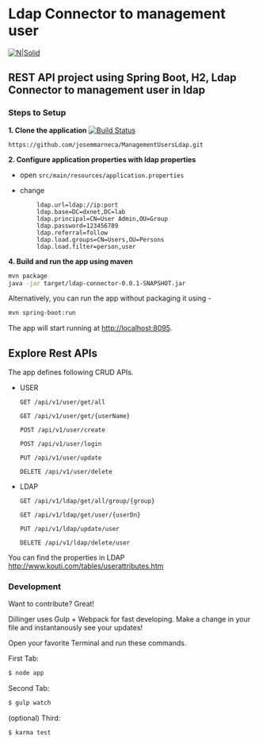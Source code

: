# Ldap Connector to management user
[![N|Solid](http://www.dxnet.io/dxnet-logo.png)](https://dxnet.io)

## REST API project using Spring Boot, H2, Ldap Connector to management user in ldap

###  Steps to Setup
**1. Clone the application**
[![Build Status](https://travis-ci.org/joemccann/dillinger.svg?branch=master)](https://github.com/josemmarneca/ManagementUsersLdap.git)
```
https://github.com/josemmarneca/ManagementUsersLdap.git
```
**2. Configure application properties with ldap properties**

+ open `src/main/resources/application.properties`

+ change 
```  
        ldap.url=ldap://ip:port
        ldap.base=DC=dxnet,DC=lab
        ldap.principal=CN=User Admin,OU=Group
        ldap.password=123456789
        ldap.referral=follow
        ldap.load.groups=CN=Users,OU=Persons
        ldap.load.filter=person,user
```

**4. Build and run the app using maven**

```bash
mvn package
java -jar target/ldap-connector-0.0.1-SNAPSHOT.jar
```

Alternatively, you can run the app without packaging it using -

```bash
mvn spring-boot:run
```

The app will start running at <http://localhost:8095>.
## Explore Rest APIs

The app defines following CRUD APIs. 
 + USER 
    ```
    GET /api/v1/user/get/all
    
    GET /api/v1/user/get/{userName}
    
    POST /api/v1/user/create
    
    POST /api/v1/user/login
    
    PUT /api/v1/user/update
    
    DELETE /api/v1/user/delete
    ```

 + LDAP 
    ```
    GET /api/v1/ldap/get/all/group/{group}
    
    GET /api/v1/ldap/get/user/{userDn}
    
    PUT /api/v1/ldap/update/user
    
    DELETE /api/v1/ldap/delete/user

    ```
    

You can find the properties in LDAP
http://www.kouti.com/tables/userattributes.htm




 

 

 


### Development

Want to contribute? Great!

Dillinger uses Gulp + Webpack for fast developing.
Make a change in your file and instantanously see your updates!

Open your favorite Terminal and run these commands.

First Tab:
```sh
$ node app
```

Second Tab:
```sh
$ gulp watch
```

(optional) Third:
```sh
$ karma test
```
 
